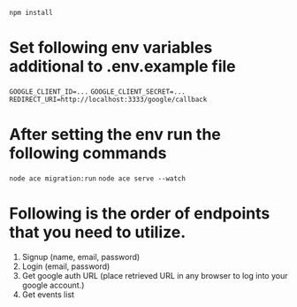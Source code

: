 ```npm install```

# Set following env variables additional to .env.example file

```GOOGLE_CLIENT_ID=...```
```GOOGLE_CLIENT_SECRET=...```
```REDIRECT_URI=http://localhost:3333/google/callback```

# After setting the env run the following commands
```node ace migration:run```
```node ace serve --watch```


# Following is the order of endpoints that you need to utilize.
1. Signup (name, email, password)
2. Login (email, password)
3. Get google auth URL (place retrieved URL in any browser to log into your google account.)
4. Get events list

